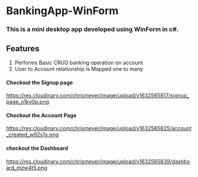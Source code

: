 # BankingApp-WinForm

### This is a mini desktop app developed using WinForm in c#.

## Features

1. Performs Basic CRUD banking operation on account
2. User to Account relationship is Mapped one to many

#### Checkout the Signup page
https://res.cloudinary.com/chrismeyer/image/upload/v1632565817/signup_page_o1ky0p.png

#### Checkout the Account Page
https://res.cloudinary.com/chrismeyer/image/upload/v1632565825/account_created_w92s1s.png

#### checkout the Dashboard
https://res.cloudinary.com/chrismeyer/image/upload/v1632565839/dashboard_mzw4t5.png
